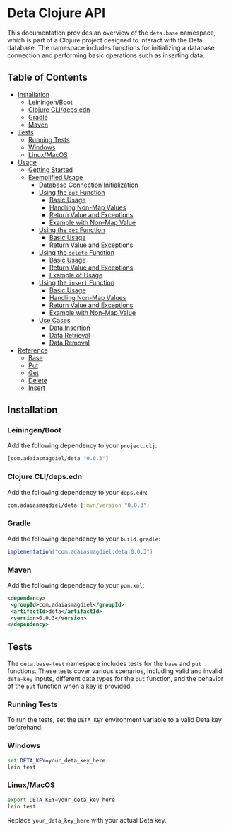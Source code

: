 # Deta Clojure API

This documentation provides an overview of the `deta.base` namespace, which is part of a Clojure project designed to interact with the Deta database. The namespace includes functions for initializing a database connection and performing basic operations such as inserting data.

## Table of Contents

- [Installation](#installation)
    - [Leiningen/Boot](#leiningenboot)
    - [Clojure CLI/deps.edn](#clojure-clidepsedn)
    - [Gradle](#gradle)
    - [Maven](#maven)
- [Tests](./usage.md#tests)
    - [Running Tests](./usage.md#running-tests)
    - [Windows](./usage.md#windows)
    - [Linux/MacOS](./usage.md#linuxmacos)
- [Usage](./usage.md)
    - [Getting Started](./usage.md#getting-started)
    - [Exemplified Usage](./usage.md#exemplified-usage)
       * [Database Connection Initialization](./usage.md#database-connection-initialization)
       * [Using the `put` Function](./usage.md#using-the-put-function)
          + [Basic Usage](./usage.md#basic-usage)
          + [Handling Non-Map Values](./usage.md#handling-non-map-values)
          + [Return Value and Exceptions](./usage.md#return-value-and-exceptions)
          + [Example with Non-Map Value](./usage.md#example-with-non-map-value)
       * [Using the `get` Function](./usage.md#using-the-get-function)
          + [Basic Usage](./usage.md#basic-usage-1)
          + [Return Value and Exceptions](./usage.md#return-value-and-exceptions-1)
       * [Using the `delete` Function](./usage.md#using-the-delete-function)
          + [Basic Usage](./usage.md#basic-usage-2)
          + [Return Value and Exceptions](./usage.md#return-value-and-exceptions-2)
          + [Example of Usage](./usage.md#example-of-usage)
       * [Using the `insert` Function](./usage.md#using-the-insert-function)
          + [Basic Usage](./usage.md#basic-usage-3)
          + [Handling Non-Map Values](./usage.md#handling-non-map-values-1)
          + [Return Value and Exceptions](./usage.md#return-value-and-exceptions-3)
          + [Example with Non-Map Value](./usage.md#example-with-non-map-value-1)
       * [Use Cases](./usage.md#use-cases)
          + [Data Insertion](./usage.md#data-insertion)
          + [Data Retrieval](./usage.md#data-retrieval)
          + [Data Removal](./usage.md#data-removal)
- [Reference](./reference.md)
    - [Base](./reference.md#base)
    - [Put](./reference.md#put)
    - [Get](./reference.md#get)
    - [Delete](./reference.md#delete)
    - [Insert](./reference.md#insert)

<a name="installation"></a>
## Installation

<a name="leiningenboot"></a>
### Leiningen/Boot

Add the following dependency to your `project.clj`:

```clojure
[com.adaiasmagdiel/deta "0.0.3"]
```

<a name="clojure-clidepsedn"></a>
### Clojure CLI/deps.edn

Add the following dependency to your `deps.edn`:

```clojure
com.adaiasmagdiel/deta {:mvn/version "0.0.3"}
```

<a name="gradle"></a>
### Gradle

Add the following dependency to your `build.gradle`:

```gradle
implementation("com.adaiasmagdiel:deta:0.0.3")
```

<a name="maven"></a>
### Maven

Add the following dependency to your `pom.xml`:

```xml
<dependency>
 <groupId>com.adaiasmagdiel</groupId>
 <artifactId>deta</artifactId>
 <version>0.0.3</version>
</dependency>
```

<a name="tests"></a>
## Tests

The `deta.base-test` namespace includes tests for the `base` and `put` functions. These tests cover various scenarios, including valid and invalid `deta-key` inputs, different data types for the `put` function, and the behavior of the `put` function when a key is provided.

<a name="running-tests"></a>
### Running Tests

To run the tests, set the `DETA_KEY` environment variable to a valid Deta key beforehand.

<a name="windows"></a>
### Windows

```cmd
set DETA_KEY=your_deta_key_here
lein test
```

<a name="linuxmacos"></a>
### Linux/MacOS

```bash
export DETA_KEY=your_deta_key_here
lein test
```

Replace `your_deta_key_here` with your actual Deta key.
